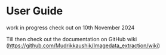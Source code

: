 # User Guide 
work in progress check out on 10th November 2024

Till then check out the documentation on GitHub wiki (https://github.com/Mudrikkaushik/Imagedata_extraction/wiki)
